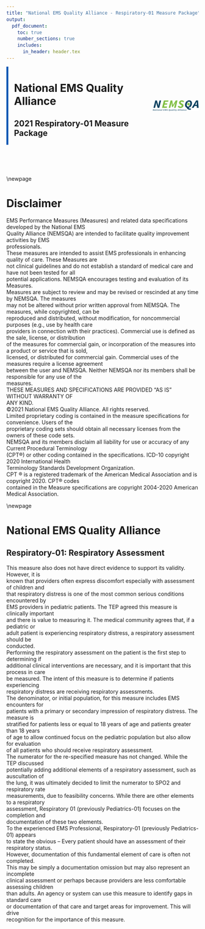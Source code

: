 ```yaml
---
title: "National EMS Quality Alliance - Respiratory-01 Measure Package"
output:
  pdf_document:
    toc: true
    number_sections: true
    includes:
      in_header: header.tex
---
```


<!-- Title Page -->

<div style="display: flex; align-items: center; border-left: 5px solid #0056b3; padding-left: 15px; margin-bottom: 80px;">

<div style="flex-grow: 1;">
  
# National EMS Quality Alliance  
## 2021 Respiratory-01 Measure Package

</div>

<div style="flex-shrink: 0; margin-left: 20px;">

<img src="images/nemsqa_full_logo.png" alt="NEMSQA Logo" width="120" style="float: right;"/>

</div>
</div>

\newpage

<!-- Disclaimer Page -->

# Disclaimer

EMS Performance Measures (Measures) and related data specifications developed by the National EMS  
Quality Alliance (NEMSQA) are intended to facilitate quality improvement activities by EMS  
professionals.  
These measures are intended to assist EMS professionals in enhancing quality of care. These Measures are  
not clinical guidelines and do not establish a standard of medical care and have not been tested for all  
potential applications. NEMSQA encourages testing and evaluation of its Measures.  
Measures are subject to review and may be revised or rescinded at any time by NEMSQA. The measures  
may not be altered without prior written approval from NEMSQA. The measures, while copyrighted, can be  
reproduced and distributed, without modification, for noncommercial purposes (e.g., use by health care  
providers in connection with their practices). Commercial use is defined as the sale, license, or distribution  
of the measures for commercial gain, or incorporation of the measures into a product or service that is sold,  
licensed, or distributed for commercial gain. Commercial uses of the measures require a license agreement  
between the user and NEMSQA. Neither NEMSQA nor its members shall be responsible for any use of the  
measures.  
THESE MEASURES AND SPECIFICATIONS ARE PROVIDED “AS IS” WITHOUT WARRANTY OF  
ANY KIND.  
©2021 National EMS Quality Alliance. All rights reserved.  
Limited proprietary coding is contained in the measure specifications for convenience. Users of the  
proprietary coding sets should obtain all necessary licenses from the owners of these code sets.  
NEMSQA and its members disclaim all liability for use or accuracy of any Current Procedural Terminology  
(CPT®) or other coding contained in the specifications. ICD-10 copyright 2020 International Health  
Terminology Standards Development Organization.  
CPT ® is a registered trademark of the American Medical Association and is copyright 2020. CPT® codes  
contained in the Measure specifications are copyright 2004-2020 American Medical Association.

\newpage

<!-- Subsequent Pages Header (requires header.tex file with logo at top right) -->

# National EMS Quality Alliance  
## Respiratory-01: Respiratory Assessment

This measure also does not have direct evidence to support its validity. However, it is  
known that providers often express discomfort especially with assessment of children and  
that respiratory distress is one of the most common serious conditions encountered by  
EMS providers in pediatric patients. The TEP agreed this measure is clinically important  
and there is value to measuring it. The medical community agrees that, if a pediatric or  
adult patient is experiencing respiratory distress, a respiratory assessment should be  
conducted.  
Performing the respiratory assessment on the patient is the first step to determining if  
additional clinical interventions are necessary, and it is important that this process in care  
be measured. The intent of this measure is to determine if patients experiencing  
respiratory distress are receiving respiratory assessments.  
The denominator, or initial population, for this measure includes EMS encounters for  
patients with a primary or secondary impression of respiratory distress. The measure is  
stratified for patients less or equal to 18 years of age and patients greater than 18 years  
of age to allow continued focus on the pediatric population but also allow for evaluation  
of all patients who should receive respiratory assessment.   
The numerator for the re-specified measure has not changed. While the TEP discussed  
potentially adding additional elements of a respiratory assessment, such as auscultation of  
the lung, it was ultimately decided to limit the numerator to SPO2 and respiratory rate  
measurements, due to feasibility concerns. While there are other elements to a respiratory  
assessment, Respiratory 01 (previously Pediatrics-01) focuses on the completion and  
documentation of these two elements.  
To the experienced EMS Professional, Respiratory-01 (previously Pediatrics-01) appears  
to state the obvious – Every patient should have an assessment of their respiratory status.  
However, documentation of this fundamental element of care is often not completed.  
This may be simply a documentation omission but may also represent an incomplete  
clinical assessment or perhaps because providers are less comfortable assessing children  
than adults. An agency or system can use this measure to identify gaps in standard care  
or documentation of that care and target areas for improvement. This will drive  
recognition for the importance of this measure.
